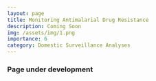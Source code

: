```yaml
---
layout: page
title: Monitoring Antimalarial Drug Resistance
description: Coming Soon
img: /assets/img/1.png
importance: 6
category: Domestic Surveillance Analyses
---
```


### Page under development